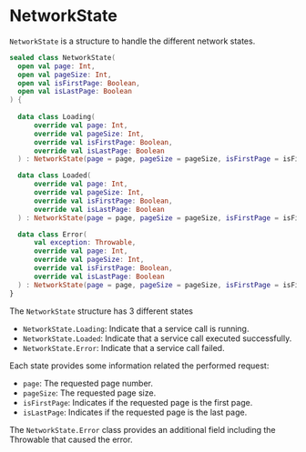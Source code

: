# NetworkState

`NetworkState` is a structure to handle the different network states.

```kotlin
sealed class NetworkState(
  open val page: Int, 
  open val pageSize: Int, 
  open val isFirstPage: Boolean, 
  open val isLastPage: Boolean
) {
  
  data class Loading(
      override val page: Int,
      override val pageSize: Int,
      override val isFirstPage: Boolean,
      override val isLastPage: Boolean
  ) : NetworkState(page = page, pageSize = pageSize, isFirstPage = isFirstPage, isLastPage = isLastPage)

  data class Loaded(
      override val page: Int,
      override val pageSize: Int,
      override val isFirstPage: Boolean,
      override val isLastPage: Boolean
  ) : NetworkState(page = page, pageSize = pageSize, isFirstPage = isFirstPage, isLastPage = isLastPage)

  data class Error(
      val exception: Throwable,
      override val page: Int,
      override val pageSize: Int,
      override val isFirstPage: Boolean,
      override val isLastPage: Boolean
  ) : NetworkState(page = page, pageSize = pageSize, isFirstPage = isFirstPage, isLastPage = isLastPage)
}
```

The `NetworkState` structure has 3 different states
- `NetworkState.Loading`: Indicate that a service call is running.
- `NetworkState.Loaded`: Indicate that a service call executed successfully.
- `NetworkState.Error`: Indicate that a service call failed.

Each state provides some information related the performed request:
- `page`: The requested page number.
- `pageSize`: The requested page size.
- `isFirstPage`: Indicates if the requested page is the first page.
- `isLastPage`: Indicates if the requested page is the last page.

The `NetworkState.Error` class provides an additional field including the Throwable that caused the error.
